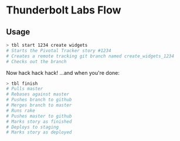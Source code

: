 # Thunderbolt Labs Flow

## Usage

``` bash
> tbl start 1234 create widgets
# Starts the Pivotal Tracker story #1234
# Creates a remote tracking git branch named create_widgets_1234
# Checks out the branch
```

Now hack hack hack!  ...and when you're done:

``` bash
> tbl finish
# Pulls master
# Rebases against master
# Pushes branch to github
# Merges branch to master
# Runs rake
# Pushes master to github
# Marks story as finished
# Deploys to staging
# Marks story as deployed
```

